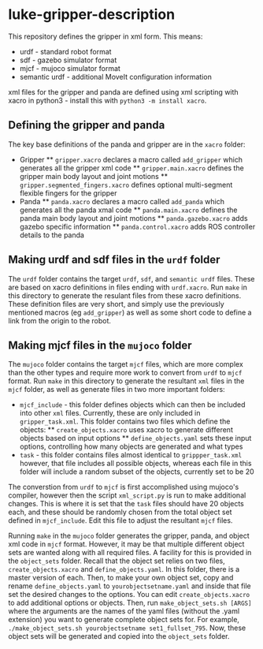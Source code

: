 # luke-gripper-description

This repository defines the gripper in xml form. This means:
* urdf - standard robot format
* sdf - gazebo simulator format
* mjcf - mujoco simulator format
* semantic urdf - additional MoveIt configuration information

xml files for the gripper and panda are defined using xml scripting with xacro in python3 - install this with ```python3 -m install xacro```.

## Defining the gripper and panda

The key base definitions of the panda and gripper are in the ```xacro``` folder:
* Gripper
** ```gripper.xacro``` declares a macro called ```add_gripper``` which generates all the gripper xml code
** ```gripper.main.xacro``` defines the gripper main body layout and joint motions
** ```gripper.segmented_fingers.xacro``` defines optional multi-segment flexible fingers for the gripper
* Panda
** ```panda.xacro``` declares a macro called ```add_panda``` which generates all the panda xmal code
** ```panda.main.xacro``` defines the panda main body layout and joint motions
** ```panda.gazebo.xacro``` adds gazebo specific information
** ```panda.control.xacro``` adds ROS controller details to the panda

## Making urdf and sdf files in the ```urdf``` folder

The ```urdf``` folder contains the target ```urdf```, ```sdf```, and ```semantic urdf``` files. These are based on xacro definitions in files ending with ```urdf.xacro```. Run ```make``` in this directory to generate the resulant files from these xacro definitions. These definition files are very short, and simply use the previously mentioned macros (eg ```add_gripper```) as well as some short code to define a link from the origin to the robot.

## Making mjcf files in the ```mujoco``` folder

The ```mujoco``` folder contains the target ```mjcf``` files, which are more complex than the other types and require more work to convert from ```urdf``` to ```mjcf``` format. Run ```make``` in this directory to generate the resultant ```xml``` files in the ```mjcf``` folder, as well as generate files in two more important folders:
* ```mjcf_include``` -  this folder defines objects which can then be included into other ```xml``` files. Currently, these are only included in ```gripper_task.xml```. This folder contains two files which define the objects:
** ```create_objects.xacro``` uses xacro to generate different objects based on input options
** ```define_objects.yaml``` sets these input options, controlling how many objects are generated and what types
* ```task``` - this folder contains files almost identical to ```grippper_task.xml``` however, that file includes all possible objects, whereas each file in this folder will include a random subset of the objects, currently set to be 20

The converstion from ```urdf``` to ```mjcf``` is first accomplished using mujoco's compiler, however then the script ```xml_script.py``` is run to make additional changes. This is where it is set that the ```task``` files should have 20 objects each, and these should be randomly chosen from the total object set defined in ```mjcf_include```. Edit this file to adjust the resultant ```mjcf``` files.

Running ```make``` in the ```mujoco``` folder generates the gripper, panda, and object xml code in ```mjcf``` format. However, it may be that multiple different object sets are wanted along with all required files. A facility for this is provided in the ```object_sets``` folder. Recall that the object set relies on two files, ```create_objects.xacro``` and ```define_objects.yaml```. In this folder, there is a master version of each. Then, to make your own object set, copy and rename ```define_objects.yaml``` to ```yourobjectsetname.yaml``` and inside that file set the desired changes to the options. You can edit ```create_objects.xacro``` to add additional options or objects. Then, run ```make_object_sets.sh [ARGS]``` where the arguments are the names of the yaml files (without the .yaml extension) you want to generate complete object sets for. For example, ```./make_object_sets.sh yourobjectsetname set1_fullset_795```. Now, these object sets will be generated and copied into the ```object_sets``` folder.




